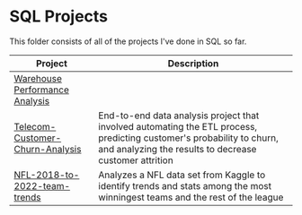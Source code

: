 # SQL Projects
This folder consists of all of the projects I've done in SQL so far.

| Project | Description |
|------------ | ------------|
|[Warehouse Performance Analysis]()||
|[Telecom-Customer-Churn-Analysis](https://github.com/ShaunJPartridge/Data-Analytics-Portfolio/tree/main/Python/Customer-Churn-Prediction-Project)|End-to-end data analysis project that involved automating the ETL process, predicting customer's probability to churn, and analyzing the results to decrease customer attrition|
| [NFL-2018-to-2022-team-trends](https://github.com/ShaunJPartridge/Data-Analytics-Portfolio/tree/main/SQL/NFL-2018-to-2022-team-trends) | Analyzes a NFL data set from Kaggle to identify trends and stats among the most winningest teams and the rest of the league |
